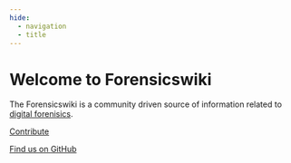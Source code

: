 ```yaml
---
hide:
  - navigation
  - title
---
```

# Welcome to Forensicswiki

The Forensicswiki is a community driven source of information related to [digital forenisics](digital_forensics.md). 


[Contribute](community.md)

[Find us on GitHub](https://github.com/forensicswiki/wiki)

